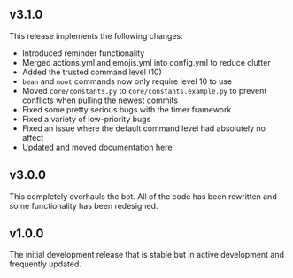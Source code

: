 ## v3.1.0 

This release implements the following changes:

* Introduced reminder functionality
* Merged actions.yml and emojis.yml into config.yml to reduce clutter
* Added the trusted command level (10)
* `bean` and `moot` commands now only require level 10 to use
* Moved `core/constants.py` to `core/constants.example.py` to prevent conflicts when pulling the newest commits
* Fixed some pretty serious bugs with the timer framework
* Fixed a variety of low-priority bugs
* Fixed an issue where the default command level had absolutely no affect
* Updated and moved documentation here

## v3.0.0

This completely overhauls the bot. All of the code has been rewritten and some functionality has been redesigned.

## v1.0.0

The initial development release that is stable but in active development and frequently updated.